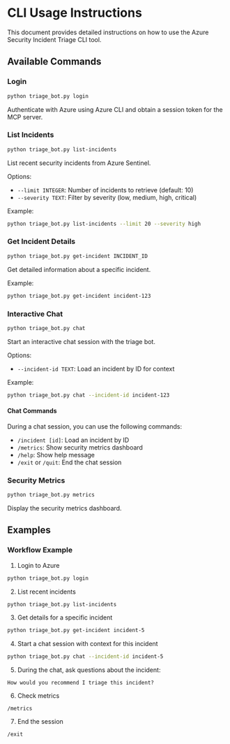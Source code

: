 # CLI Usage Instructions

This document provides detailed instructions on how to use the Azure Security Incident Triage CLI tool.

## Available Commands

### Login

```bash
python triage_bot.py login
```

Authenticate with Azure using Azure CLI and obtain a session token for the MCP server.

### List Incidents

```bash
python triage_bot.py list-incidents
```

List recent security incidents from Azure Sentinel.

Options:
- `--limit INTEGER`: Number of incidents to retrieve (default: 10)
- `--severity TEXT`: Filter by severity (low, medium, high, critical)

Example:
```bash
python triage_bot.py list-incidents --limit 20 --severity high
```

### Get Incident Details

```bash
python triage_bot.py get-incident INCIDENT_ID
```

Get detailed information about a specific incident.

Example:
```bash
python triage_bot.py get-incident incident-123
```

### Interactive Chat

```bash
python triage_bot.py chat
```

Start an interactive chat session with the triage bot.

Options:
- `--incident-id TEXT`: Load an incident by ID for context

Example:
```bash
python triage_bot.py chat --incident-id incident-123
```

#### Chat Commands

During a chat session, you can use the following commands:

- `/incident [id]`: Load an incident by ID
- `/metrics`: Show security metrics dashboard
- `/help`: Show help message
- `/exit` or `/quit`: End the chat session

### Security Metrics

```bash
python triage_bot.py metrics
```

Display the security metrics dashboard.

## Examples

### Workflow Example

1. Login to Azure
```bash
python triage_bot.py login
```

2. List recent incidents
```bash
python triage_bot.py list-incidents
```

3. Get details for a specific incident
```bash
python triage_bot.py get-incident incident-5
```

4. Start a chat session with context for this incident
```bash
python triage_bot.py chat --incident-id incident-5
```

5. During the chat, ask questions about the incident:
```
How would you recommend I triage this incident?
```

6. Check metrics
```
/metrics
```

7. End the session
```
/exit
```
